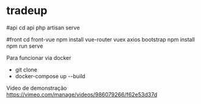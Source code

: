 # tradeup
#api
cd api
php artisan serve

#front
cd front-vue
npm install vue-router vuex axios bootstrap
npm install
npm run serve


Para funcionar via docker
- git clone
- docker-compose up --build


Video de demonstração
https://vimeo.com/manage/videos/986079266/f62e53d37d
